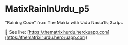 # MatixRainInUrdu_p5
"Raining Code" from The Matrix with Urdu Nastaʿlīq Script. 

🧪 See live: [https://thematrixinurdu.herokuapp.com](https://thematrixinurdu.herokuapp.com)

